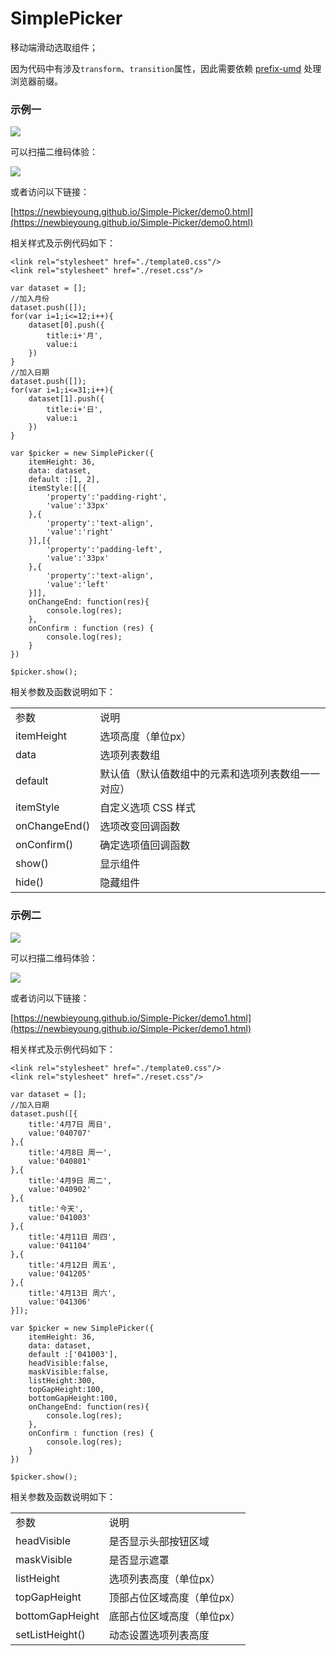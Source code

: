 # SimplePicker

移动端滑动选取组件；

因为代码中有涉及`transform`、`transition`属性，因此需要依赖 [prefix-umd](https://github.com/newbieYoung/prefix-umd) 处理浏览器前缀。

### 示例一

<img src="https://raw.githubusercontent.com/newbieYoung/Simple-Picker/master/img/demo0.jpg">

可以扫描二维码体验：

<img src="https://raw.githubusercontent.com/newbieYoung/Simple-Picker/master/img/demo0-code.png">

或者访问以下链接：

[https://newbieyoung.github.io/Simple-Picker/demo0.html](https://newbieyoung.github.io/Simple-Picker/demo0.html)

相关样式及示例代码如下：

```
<link rel="stylesheet" href="./template0.css"/>
<link rel="stylesheet" href="./reset.css"/>
```

```
var dataset = [];
//加入月份
dataset.push([]);
for(var i=1;i<=12;i++){
    dataset[0].push({
        title:i+'月',
        value:i
    })
}
//加入日期
dataset.push([]);
for(var i=1;i<=31;i++){
    dataset[1].push({
        title:i+'日',
        value:i
    })
}

var $picker = new SimplePicker({
    itemHeight: 36,
    data: dataset,
    default :[1, 2],
    itemStyle:[[{
        'property':'padding-right',
        'value':'33px'
    },{
        'property':'text-align',
        'value':'right'
    }],[{
        'property':'padding-left',
        'value':'33px'
    },{
        'property':'text-align',
        'value':'left'
    }]],
    onChangeEnd: function(res){
        console.log(res);
    },
    onConfirm : function (res) {
        console.log(res);
    }
})

$picker.show();
```

相关参数及函数说明如下：

<table style="word-break: normal;">
	<tr>
		<td>参数</td>
		<td>说明</td>
	</tr>
	<tr>
		<td>itemHeight</td>
		<td>选项高度（单位px）</td>
	</tr>
	<tr>
		<td>data</td>
		<td>选项列表数组</td>
	</tr>
	<tr>
		<td>default</td>
		<td>默认值（默认值数组中的元素和选项列表数组一一对应）</td>
	</tr>
	<tr>
        <td>itemStyle</td>
        <td>自定义选项 CSS 样式</td>
    </tr>
	<tr>
		<td>onChangeEnd()</td>
		<td>选项改变回调函数</td>
	</tr>
	<tr>
		<td>onConfirm()</td>
		<td>确定选项值回调函数</td>
	</tr>
	<tr>
        <td>show()</td>
        <td>显示组件</td>
    </tr>
    <tr>
        <td>hide()</td>
        <td>隐藏组件</td>
    </tr>
</table>

### 示例二

<img src="https://raw.githubusercontent.com/newbieYoung/Simple-Picker/master/img/demo1.jpg">

可以扫描二维码体验：

<img src="https://raw.githubusercontent.com/newbieYoung/Simple-Picker/master/img/demo1-code.png">

或者访问以下链接：

[https://newbieyoung.github.io/Simple-Picker/demo1.html](https://newbieyoung.github.io/Simple-Picker/demo1.html)

相关样式及示例代码如下：

```
<link rel="stylesheet" href="./template0.css"/>
<link rel="stylesheet" href="./reset.css"/>
```

```
var dataset = [];
//加入日期
dataset.push([{
    title:'4月7日 周日',
    value:'040707'
},{
    title:'4月8日 周一',
    value:'040801'
},{
    title:'4月9日 周二',
    value:'040902'
},{
    title:'今天',
    value:'041003'
},{
    title:'4月11日 周四',
    value:'041104'
},{
    title:'4月12日 周五',
    value:'041205'
},{
    title:'4月13日 周六',
    value:'041306'
}]);

var $picker = new SimplePicker({
    itemHeight: 36,
    data: dataset,
    default :['041003'],
    headVisible:false,
    maskVisible:false,
    listHeight:300,
    topGapHeight:100,
    bottomGapHeight:100,
    onChangeEnd: function(res){
        console.log(res);
    },
    onConfirm : function (res) {
        console.log(res);
    }
})

$picker.show();
```

相关参数及函数说明如下：

<table style="word-break: normal;">
	<tr>
		<td>参数</td>
		<td>说明</td>
	</tr>
	<tr>
		<td>headVisible</td>
		<td>是否显示头部按钮区域</td>
	</tr>
	<tr>
        <td>maskVisible</td>
        <td>是否显示遮罩</td>
    </tr>
    <tr>
        <td>listHeight</td>
        <td>选项列表高度（单位px）</td>
    </tr>
    <tr>
        <td>topGapHeight</td>
        <td>顶部占位区域高度（单位px）</td>
    </tr>
    <tr>
        <td>bottomGapHeight</td>
        <td>底部占位区域高度（单位px）</td>
    </tr>
    <tr>
        <td>setListHeight()</td>
        <td>动态设置选项列表高度</td>
    </tr>
</table>
